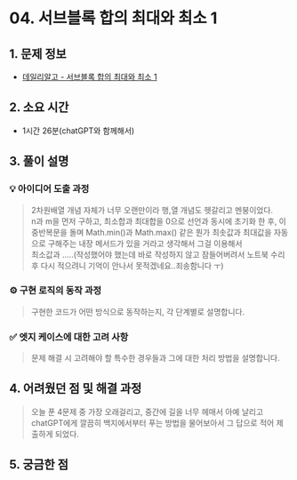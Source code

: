 # 04. 서브블록 합의 최대와 최소 1

## 1. 문제 정보
- [데일리알고 - 서브블록 합의 최대와 최소 1](https://dailyalgo.kr/problems/161)

## 2. 소요 시간
- 1시간 26분(chatGPT와 함께해서)

## 3. 풀이 설명
### 💡 아이디어 도출 과정
> 2차원배열 개념 자체가 너무 오랜만이라 행,열 개념도 헷갈리고 멘붕이었다.<br>
> n과 m을 먼저 구하고, 최소합과 최대합을 0으로 선언과 동시에 초기화 한 후, 이중반복문을 돌며 Math.min()과 Math.max() 같은 뭔가 최솟값과 최대값을 자동으로 구해주는 내장 메서드가 있을 거라고 생각해서 그걸 이용해서<br>
> 최소값과 .....(작성했어야 했는데 바로 작성하지 않고 잠들어버려서 노트북 수리 후 다시 적으려니 기억이 안나서 못적겠네요..죄송함니다 ㅜ)

### ⚙️ 구현 로직의 동작 과정
> 구현한 코드가 어떤 방식으로 동작하는지, 각 단계별로 설명합니다.

### ✅ 엣지 케이스에 대한 고려 사항
> 문제 해결 시 고려해야 할 특수한 경우들과 그에 대한 처리 방법을 설명합니다.


## 4. 어려웠던 점 및 해결 과정
> 오늘 푼 4문제 중 가장 오래걸리고, 중간에 길을 너무 헤매서 아예 날리고 chatGPT에게 깔끔히 백지에서부터 푸는 방법을 물어보아서 그 답으로 적어 제출하게 되었다. 

## 5. 궁금한 점
